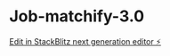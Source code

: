 # Job-matchify-3.0

[Edit in StackBlitz next generation editor ⚡️](https://stackblitz.com/~/github.com/SelviChris/Job-matchify-3.0)